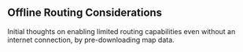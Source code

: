 ## Offline Routing Considerations
Initial thoughts on enabling limited routing capabilities even without an internet connection, by pre-downloading map data.

